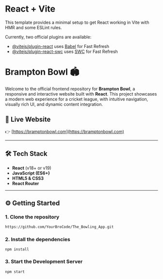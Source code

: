 # React + Vite

This template provides a minimal setup to get React working in Vite with HMR and some ESLint rules.

Currently, two official plugins are available:

- [@vitejs/plugin-react](https://github.com/vitejs/vite-plugin-react/blob/main/packages/plugin-react/README.md) uses [Babel](https://babeljs.io/) for Fast Refresh
- [@vitejs/plugin-react-swc](https://github.com/vitejs/vite-plugin-react-swc) uses [SWC](https://swc.rs/) for Fast Refresh

# Brampton Bowl 🏟️

Welcome to the official frontend repository for **Brampton Bowl**, a responsive and interactive website built with **React**. This project showcases a modern web experience for a cricket league, with intuitive navigation, visually rich UI, and dynamic content integration.

## 🚀 Live Website
👉 [https://bramptonbowl.com](https://bramptonbowl.com)

---

## 🛠️ Tech Stack

- **React** (v18+ or v19)
- **JavaScript (ES6+)**
- **HTML5 & CSS3**
- **React Router**


---

## ⚙️ Getting Started

### 1. Clone the repository

```bash
https://github.com/YourBroCode/The_Bowling_App.git
```

### 2. Install the dependencies

```
npm install
```

### 3. Start the Development Server

```
npm start
```






